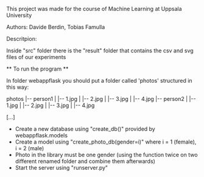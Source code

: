 This project was made for the course of Machine Learning at Uppsala University

Authors: Davide Berdin, Tobias Famulla

Descritpion:

Inside "src" folder there is the "result" folder that contains the csv and svg files of our experiments

** To run the program **

In folder webappflask you should put a folder called 'photos' structured in this way:

photos
|-- person1
|   |-- 1.jpg
|   |-- 2.jpg
|   |-- 3.jpg
|   |-- 4.jpg
|-- person2
|   |-- 1.jpg
|   |-- 2.jpg
|   |-- 3.jpg
|   |-- 4.jpg

[...]


- Create a new database using "create_db()" provided by webappflask.models
- Create a model using "create_photo_db(gender=i)" where i = 1 (female), i = 2 (male)
- Photo in the library must be one gender (using the function twice on two different renamed folder and combine them afterwards)
- Start the server using "runserver.py"
